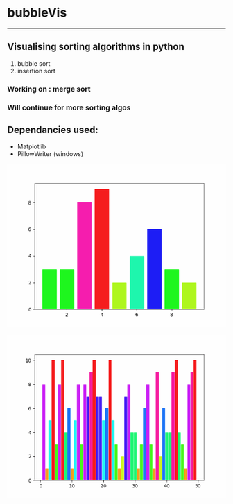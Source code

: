 # bubbleVis
---
## Visualising sorting algorithms in python

1. bubble sort
1. insertion sort

### Working on : merge sort

### Will continue for more sorting algos

## Dependancies used:
- Matplotlib
- PillowWriter (windows)


![BBSort](https://github.com/Youssef-Rachad/bubbleVis/blob/main/bbSort0.gif)

![InsertionSort](https://github.com/Youssef-Rachad/bubbleVis/blob/main/insertion.gif)
